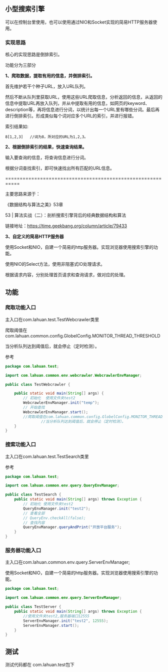## 小型搜索引擎

可以在控制台里使用，也可以使用通过NIO和Socket实现的简易HTTP服务器使用。

### 实现思路

核心的实现思路是倒排索引。

功能分为三部分

**1、爬取数据，提取有用的信息，并倒排索引。**

首先维护若干个种子URL，放入URL队列。

然后不断从队列里获取URL，使用这些URL爬取信息，分析返回的信息，从返回的信息中提取URL再放入队列，并从中提取有用的信息，如网页的keyword、description等，再将信息进行分词，以统计出每一个URL里有哪些分词。最后再进行倒排索引。形成类似每个词对应多个URL的索引，并进行报错。

索引结果如:

```
8[1,2,3]   //词为8，所对应的URL为1,2,3。
```

**2、根据倒排索引的结果，快速查询结果。**

输入要查询的信息，将查询信息进行分词。

根据分词查找索引，即可快速找出所有匹配的URL信息。

===========================================================

主要思路来源于：

《数据结构与算法之美》53章

53 | 算法实战（二）：剖析搜索引擎背后的经典数据结构和算法

链接地址：https://time.geekbang.org/column/article/79433

**3、自定义的简易HTTP服务器**

使用Socket和NIO，自建一个简易的http服务器。实现浏览器使用搜索引擎的功能。

使用NIO的Select方法，使用非阻塞式IO处理请求。

根据请求内容，分别处理首页请求和查询请求，做对应的处理。

## 功能

### 爬取功能入口

主入口在com.lahuan.test.TestWebcrawler类里

爬取阈值在com.lahuan.common.config.GlobelConfig.MONITOR_THREAD_THRESHOLD

当分析队列达到阈值后，就会停止（定时检测）。

参考

```java
package com.lahuan.test;

import com.lahuan.common.env.webcrawler.WebcrawlerEnvManager;

public class TestWebcrawler {

	public static void main(String[] args) {
		// 初始化  使用文件夹test2
		WebcrawlerEnvManager.init("temp");
		// 开始查找
		WebcrawlerEnvManager.start();
		//爬取阈值在com.lahuan.common.config.GlobelConfig.MONITOR_THREAD_THRESHOLD
				//当分析队列达到阈值后，就会停止（定时检测）。
	}
}

```

### 搜索功能入口

主入口在com.lahuan.test.TestSearch类里

参考

```java
package com.lahuan.test;

import com.lahuan.common.env.query.QueryEnvManager;

public class TestSearch {
	public static void main(String[] args) throws Exception {
		// 初始化 使用文件夹test2
		QueryEnvManager.init("test2");
		// 查看全部
		// QueryEnv.checkAll(false);
		// 查找内容
		QueryEnvManager.queryAndPrint("开放平台服务");
	}
}

```

###  服务器功能入口

主入口在com.lahuan.common.env.query.ServerEnvManager;

使用Socket和NIO，自建一个简易的http服务器。实现浏览器使用搜索引擎的功能。

```JAVA
package com.lahuan.test;

import com.lahuan.common.env.query.ServerEnvManager;

public class TestServer {
	public static void main(String[] args) throws Exception {
		//使用文件夹test2,服务器端口12555
		ServerEnvManager.init("test2", 12555);
		ServerEnvManager.start();
	}
}

```



## 测试

测试代码都在 com.lahuan.test包下





